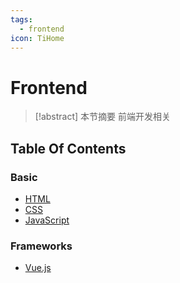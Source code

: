 ```yaml
---
tags:
  - frontend
icon: TiHome
---
```


# Frontend

> [!abstract] 本节摘要
> 前端开发相关

## Table Of Contents

### Basic

- [HTML](Basic/HTML.md)
- [CSS](Basic/CSS.md)
- [JavaScript](Basic/JavaScript.md)

### Frameworks

- [Vue.js](Frameworks/Vue.md)
